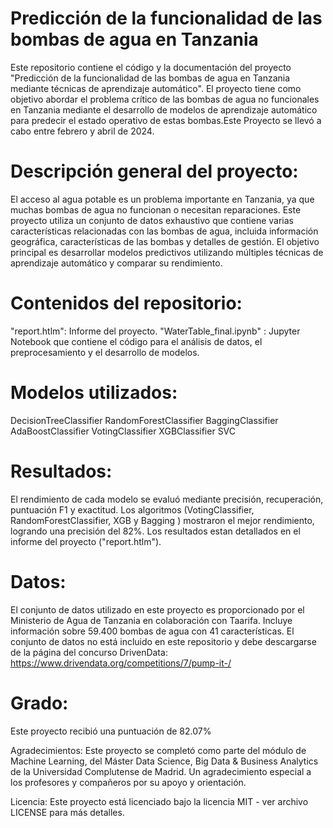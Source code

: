# Predicción de la funcionalidad de las bombas de agua en Tanzania

Este repositorio contiene el código y la documentación del proyecto "Predicción de la funcionalidad de las bombas de agua en Tanzania mediante técnicas de aprendizaje automático". El proyecto tiene como objetivo abordar el problema crítico de las bombas de agua no funcionales en Tanzania mediante el desarrollo de modelos de aprendizaje automático para predecir el estado operativo de estas bombas.Este Proyecto se llevó a cabo entre febrero y abril de 2024.
# Descripción general del proyecto:
El acceso al agua potable es un problema importante en Tanzania, ya que muchas bombas de agua no funcionan o necesitan reparaciones. Este proyecto utiliza un conjunto de datos exhaustivo que contiene varias características relacionadas con las bombas de agua, incluida información geográfica, características de las bombas y detalles de gestión. El objetivo principal es desarrollar modelos predictivos utilizando múltiples técnicas de aprendizaje automático y comparar su rendimiento.
# Contenidos del repositorio:
"report.htlm": Informe del proyecto.
"WaterTable_final.ipynb" : Jupyter Notebook que contiene el código para el análisis de datos, el preprocesamiento y el desarrollo de modelos.
# Modelos utilizados:
DecisionTreeClassifier
RandomForestClassifier
BaggingClassifier
AdaBoostClassifier
VotingClassifier
XGBClassifier
SVC
# Resultados:
El rendimiento de cada modelo se evaluó mediante precisión, recuperación, puntuación F1 y exactitud. Los algoritmos (VotingClassifier, RandomForestClassifier, XGB y Bagging ) mostraron el mejor rendimiento, logrando una precisión del 82%. Los resultados estan detallados  en el informe del proyecto ("report.htlm").
# Datos:
El conjunto de datos utilizado en este proyecto es proporcionado por el Ministerio de Agua de Tanzania en colaboración con Taarifa. Incluye información sobre 59.400 bombas de agua con 41 características. El conjunto de datos no está incluido en este repositorio y debe descargarse de la página del concurso DrivenData: https://www.drivendata.org/competitions/7/pump-it-/

# Grado:
Este proyecto recibió una puntuación de 82.07%

Agradecimientos:
Este proyecto se completó como parte del módulo de Machine Learning, del Máster Data Science, Big Data & Business Analytics de la Universidad Complutense de Madrid. Un agradecimiento especial a los profesores y compañeros por su apoyo y orientación.

Licencia:
Este proyecto está licenciado bajo la licencia MIT - ver archivo LICENSE para más detalles.
